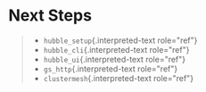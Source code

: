 Next Steps
==========

> -   `hubble_setup`{.interpreted-text role="ref"}
> -   `hubble_cli`{.interpreted-text role="ref"}
> -   `hubble_ui`{.interpreted-text role="ref"}
> -   `gs_http`{.interpreted-text role="ref"}
> -   `clustermesh`{.interpreted-text role="ref"}
